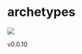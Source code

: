 # archetypes

[![](https://jitpack.io/v/liccioni/archetypes.svg)](https://jitpack.io/#liccioni/archetypes)

v0.0.10